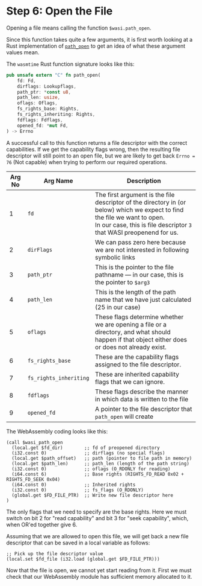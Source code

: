 # Step 6: Open the File

Opening a file means calling the function `$wasi.path_open`.

Since this function takes quite a few arguments, it is first worth looking at a Rust implementation of [`path_open`](https://github.com/bytecodealliance/wasmtime/blob/06377eb08a649619cc8ac9a934cb3f119017f3ef/crates/wasi-preview1-component-adapter/src/lib.rs#L1819) to get an idea of what these argument values mean.

The `wasmtime` Rust function signature looks like this:

```rust
pub unsafe extern "C" fn path_open(
    fd: Fd,
    dirflags: Lookupflags,
    path_ptr: *const u8,
    path_len: usize,
    oflags: Oflags,
    fs_rights_base: Rights,
    fs_rights_inheriting: Rights,
    fdflags: Fdflags,
    opened_fd: *mut Fd,
) -> Errno
```

A successful call to this function returns a file descriptor with the correct capabilities.
If we get the capability flags wrong, then the resulting file descriptor will still point to an open file, but we are likely to get back `Errno = 76` (Not capable) when trying to perform our required operations.

| Arg No | Arg Name | Description
|---|---|---
| 1 | `fd` | The first argument is the file descriptor of the directory in (or below) which we expect to find the file we want to open.<br>In our case, this is file descriptor `3` that WASI preopenend for us.
| 2 | `dirFlags` | We can pass zero here because we are not interested in following symbolic links
| 3 | `path_ptr` | This is the pointer to the file pathname &mdash; in our case, this is the pointer to `$arg3`
| 4 | `path_len` | This is the length of the path name that we have just calculated (25 in our case)
| 5 | `oflags` | These flags determine whether we are opening a file or a directory, and what should happen if that object either does or does not already exist.
| 6 | `fs_rights_base` | These are the capability flags assigned to the file descriptor.
| 7 | `fs_rights_inheriting` | These are inherited capability flags that we can ignore.
| 8 | `fdflags` | These flags describe the manner in which data is written to the file
| 9 | `opened_fd` | A pointer to the file descriptor that `path_open` will create

The WebAssembly coding looks like this:

```wat
(call $wasi_path_open
  (local.get $fd_dir)        ;; fd of preopened directory
  (i32.const 0)              ;; dirflags (no special flags)
  (local.get $path_offset)   ;; path (pointer to file path in memory)
  (local.get $path_len)      ;; path_len (length of the path string)
  (i32.const 0)              ;; oflags (O_RDONLY for reading)
  (i64.const 6)              ;; Base rights (RIGHTS_FD_READ 0x02 + RIGHTS_FD_SEEK 0x04)
  (i64.const 0)              ;; Inherited rights
  (i32.const 0)              ;; fs_flags (O_RDONLY)
  (global.get $FD_FILE_PTR)  ;; Write new file descriptor here
)
```

The only flags that we need to specify are the base rights.
Here we must switch on bit 2 for "read capability" and bit 3 for "seek capability", which, when OR'ed together give 6.

Assuming that we are allowed to open this file, we will get back a new file descriptor that can be saved in a local variable as follows:

```wat
;; Pick up the file descriptor value
(local.set $fd_file (i32.load (global.get $FD_FILE_PTR)))
```

Now that the file is open, we cannot yet start reading from it.
First we must check that our WebAssembly module has sufficient memory allocated to it.
